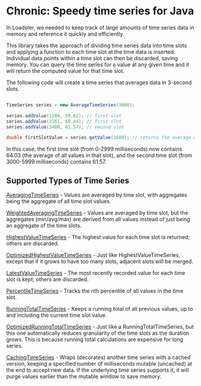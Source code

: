 Chronic: Speedy time series for Java
====================================

In Loadster, we needed to keep track of large amounts of time series data in memory and reference it quickly and 
efficiently.

This library takes the approach of dividing time series data into time slots and applying a function to each time slot
at the time data is inserted. Individual data points within a time slot can then be discarded, saving memory. You can
query the time series for a value at any given time and it will return the computed value for that time slot.

The following code will create a time series that averages data in 3-second slots.

```java

TimeSeries series = new AverageTimeSeries(3000);

series.addValue(1204, 59.62); // first slot
series.addValue(2161, 68.44); // first slot
series.addValue(3480, 61.57); // second slot

double firstSlotValue = series.getValue(1680); // returns the average of all values from time 0-2999

```

In this case, the first time slot (from 0-2999 milliseconds) now contains 64.03 (the average of all values in
that slot), and the second time slot (from 3000-5999 milliseconds) contains 61.57.

Supported Types of Time Series
------------------------------

[AveragingTimeSeries](https://github.com/azhawkes/chronic/blob/master/src/java/com/andyhawkes/chronic/AveragingTimeSeries.java) - 
Values are averaged by time slot, with aggregates being the aggregate of all time slot values.

[WeightedAveragingTimeSeries](https://github.com/azhawkes/chronic/blob/master/src/java/com/andyhawkes/chronic/WeightedAveragingTimeSeries.java) - 
Values are averaged by time slot, but the aggregates (min/avg/max) are derived from all values instead of just being an aggregate of the time slots.

[HighestValueTimeSeries](https://github.com/azhawkes/chronic/blob/master/src/java/com/andyhawkes/chronic/HighestValueTimeSeries.java) -
The highest value for each time slot is returned; others are discarded.

[OptimizedHighestValueTimeSeries](https://github.com/azhawkes/chronic/blob/master/src/java/com/andyhawkes/chronic/OptimizedHighestValueTimeSeries.java) -
Just like HighestValueTimeSeries, except that if it grows to have too many slots, adjacent slots will be merged.

[LatestValueTimeSeries](https://github.com/azhawkes/chronic/blob/master/src/java/com/andyhawkes/chronic/LatestValueTimeSeries.java) -
The most recently recorded value for each time slot is kept; others are discarded.

[PercentileTimeSeries](https://github.com/azhawkes/chronic/blob/master/src/java/com/andyhawkes/chronic/PercentileTimeSeries.java) -
Tracks the nth percentile of all values in the time slot.

[RunningTotalTimeSeries](https://github.com/azhawkes/chronic/blob/master/src/java/com/andyhawkes/chronic/RunningTotalTimeSeries.java) -
Keeps a running total of all previous values, up to and including the current time slot value.

[OptimizedRunningTotalTimeSeries](https://github.com/azhawkes/chronic/blob/master/src/java/com/andyhawkes/chronic/OptimizedRunningTotalTimeSeries.java) -
Just like a RunningTotalTimeSeries, but this one automatically reduces granularity of the time slots as the duration
grows. This is because running total calculations are expensive for long series.

[CachingTimeSeries](https://github.com/azhawkes/chronic/blob/master/src/java/com/andyhawkes/chronic/CachingTimeSeries.java) -
Wraps (decorates) another time series with a cached version, keeping a specified number of milliseconds mutable (uncached)
at the end to accept new data. If the underlying time series supports it, it will purge values earlier than the mutable
window to save memory.
